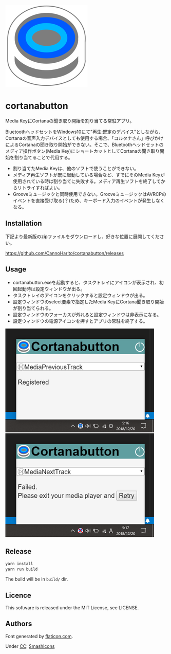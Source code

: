 ![icon](images/icon256x256.png)

# cortanabutton
Media KeyにCortanaの聞き取り開始を割り当てる常駐アプリ。

BluetoothヘッドセットをWindows10にて"再生:既定のデバイス"としながら、Cortanaの音声入力デバイスとしても使用する場合、「コルタナさん」呼びかけによるCortanaの聞き取り開始ができない。そこで、Bluetoothヘッドセットのメディア操作ボタン(Media Key)にショートカットとしてCortanaの聞き取り開始を割り当てることで代用する。

* 割り当てたMedia Keyは、他のソフトで使うことができない。
* メディア再生ソフトが既に起動している場合など、すでにそのMedia Keyが使用されている時は割り当てに失敗する。メディア再生ソフトを終了してからリトライすればよい。
* Grooveミュージックと同時使用できない。GrooveミュージックはAVRCPのイベントを直接受け取る(？)ため、キーボード入力のイベントが発生しなくなる。

## Installation
下記より最新版のzipファイルをダウンロードし、好きな位置に展開してください。

https://github.com/CannoHarito/cortanabutton/releases


## Usage
* cortanabutton.exeを起動すると、タスクトレイにアイコンが表示され、初回起動時は設定ウィンドウが出る。
* タスクトレイのアイコンをクリックすると設定ウィンドウが出る。
* 設定ウィンドウのselect要素で指定したMedia KeyにCortana聞き取り開始が割り当てられる。
* 設定ウィンドウのフォーカスが外れると設定ウィンドウは非表示になる。
* 設定ウィンドウの電源アイコンを押すとアプリの常駐を終了する。

![screenshot](images/screenshot1.png)
![screenshot](images/screenshot2.png)

## Release

```sh
yarn install
yarn run build
```

The build will be in `build/` dir.

## Licence
This software is released under the MIT License, see LICENSE.

## Authors
Font generated by <a href="https://www.flaticon.com">flaticon.com</a>. <p>Under <a href="http://creativecommons.org/licenses/by/3.0/">CC</a>: <a data-file="005-power" href="https://www.flaticon.com/authors/smashicons">Smashicons</a></p>  
     